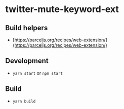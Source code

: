 # twitter-mute-keyword-ext

## Build helpers

- [https://parceljs.org/recipes/web-extension/](https://parceljs.org/recipes/web-extension/)

## Development

- `yarn start` or `npm start`

## Build

- `yarn build`
